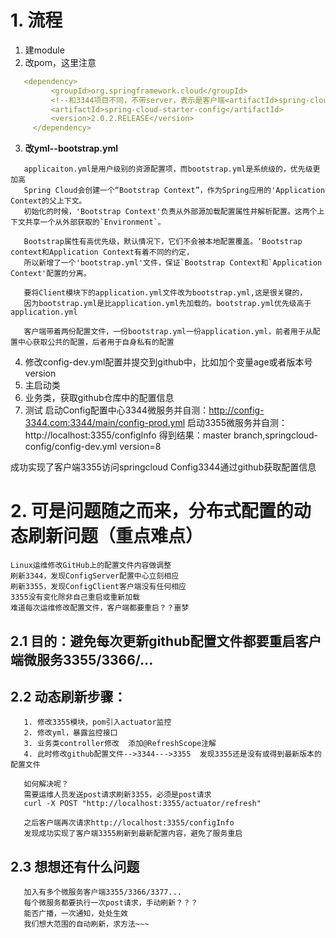 # 1. 流程
   1. 建module
   2. 改pom，这里注意
   ```yaml
      <dependency>
            <groupId>org.springframework.cloud</groupId>
            <!--和3344项目不同，不带server，表示是客户端<artifactId>spring-cloud-config-server</artifactId>-->
            <artifactId>spring-cloud-starter-config</artifactId>
            <version>2.0.2.RELEASE</version>
        </dependency>
   ```
  3. **改yml--bootstrap.yml**
   ```text
      applicaiton.yml是用户级别的资源配置项，而bootstrap.yml是系统级的，优先级更加高
      Spring Cloud会创建一个“Bootstrap Context”，作为Spring应用的'Application Context的父上下文。
      初始化的时候，'Bootstrap Context'负责从外部源加载配置属性并解析配置。这两个上下文共享一个从外部获取的`Environment`。

      Bootstrap属性有高优先级，默认情况下，它们不会被本地配置覆盖。‘Bootstrap context和Application Context有着不同的约定，
      所以新增了一个'bootstrap.yml'文件，保证`Bootstrap Context和`Application Context'配置的分离。

      要将Client模块下的application.yml文件改为bootstrap.yml,这是很关键的，
      因为bootstrap.yml是比application.yml先加载的。bootstrap.yml优先级高于application.yml

      客户端带着两份配置文件，一份bootstrap.yml一份application.yml，前者用于从配置中心获取公共的配置，后者用于自身私有的配置
   ```
  4. 修改config-dev.yml配置并提交到github中，比如加个变量age或者版本号version
  5. 主启动类
  6. 业务类，获取github仓库中的配置信息
  7. 测试
     启动Config配置中心3344微服务并自测：http://config-3344.com:3344/main/config-prod.yml
     启动3355微服务并自测：http://localhost:3355/configInfo 得到结果：master branch,springcloud-config/config-dev.yml version=8
  
  成功实现了客户端3355访问springcloud Config3344通过github获取配置信息
     
# 2. 可是问题随之而来，分布式配置的动态刷新问题（重点难点）
    Linux运维修改GitHub上的配置文件内容做调整
    刷新3344，发现ConfigServer配置中心立刻相应
    刷新3355，发现ConfigClient客户端没有任何相应
    3355没有变化除非自己重启或重新加载
    难道每次运维修改配置文件，客户端都要重启？？噩梦
  ## 2.1 目的：避免每次更新github配置文件都要重启客户端微服务3355/3366/...
  ## 2.2 动态刷新步骤：
       1. 修改3355模块，pom引入actuator监控
       2. 修改yml，暴露监控接口
       3. 业务类controller修改  添加@RefreshScope注解
       4. 此时修改github配置文件-->3344--->3355  发现3355还是没有或得到最新版本的配置文件
       
       如何解决呢？
       需要运维人员发送post请求刷新3355，必须是post请求
       curl -X POST "http://localhost:3355/actuator/refresh"
       
       之后客户端再次请求http://localhost:3355/configInfo  
       发现成功实现了客户端3355刷新到最新配置内容，避免了服务重启
     
  ## 2.3 想想还有什么问题
       加入有多个微服务客户端3355/3366/3377...
       每个微服务都要执行一次post请求，手动刷新？？？
       能否广播，一次通知，处处生效
       我们想大范围的自动刷新，求方法~~~